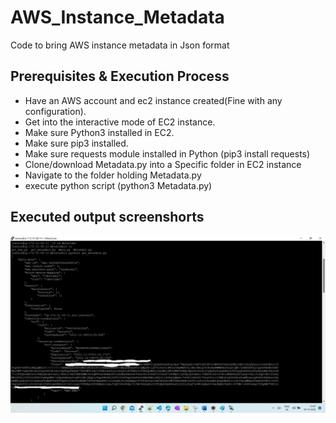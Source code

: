 # AWS_Instance_Metadata
Code to bring AWS instance metadata in Json format

## Prerequisites & Execution Process
- Have an AWS account and ec2 instance created(Fine with any configuration).
- Get into the interactive mode of EC2 instance.
- Make sure Python3 installed in EC2.
- Make sure pip3 installed.
- Make sure requests module installed in Python (pip3 install requests)
- Clone/download Metadata.py into a Specific folder in EC2 instance
- Navigate to the folder holding Metadata.py
- execute python script (python3 Metadata.py)

## Executed output screenshorts
![output screenshot](Metadata_output_screenshot.png)